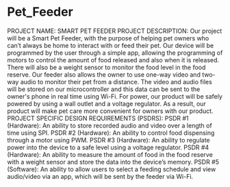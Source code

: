 # Pet_Feeder
PROJECT NAME: SMART PET FEEDER
PROJECT DESCRIPTION:
Our project will be a Smart Pet Feeder, with the purpose of helping pet owners who can’t always be home to interact with or feed their pet. Our device will be programmed by the user through a simple app, allowing the programming of motors to control the amount of food released and also when it is released. There will also be a weight sensor to monitor the food level in the food reserve. Our feeder also allows the owner to use one-way video and two-way audio to monitor their pet from a distance. The video and audio files will be stored on our microcontroller and this data can be sent to the owner's phone in real time using Wi-Fi. For power, our product will be safely powered by using a wall outlet and a voltage regulator. As a result, our product will make pet care more convenient for owners with our product.
PROJECT SPECIFIC DESIGN REQUIREMENTS (PSDRS):
PSDR #1 (Hardware): An ability to store recorded audio and video over a length of time using SPI.
PSDR #2 (Hardware): An ability to control food dispensing through a motor using PWM.
PSDR #3 (Hardware): An ability to regulate power into the device to a safe level using a voltage regulator.
PSDR #4 (Hardware): An ability to measure the amount of food in the food reserve with a weight sensor and store the data into the device’s memory.
PSDR #5 (Software): An ability to allow users to select a feeding schedule and view audio/video via an app, which will be sent by the feeder via Wi-Fi.
